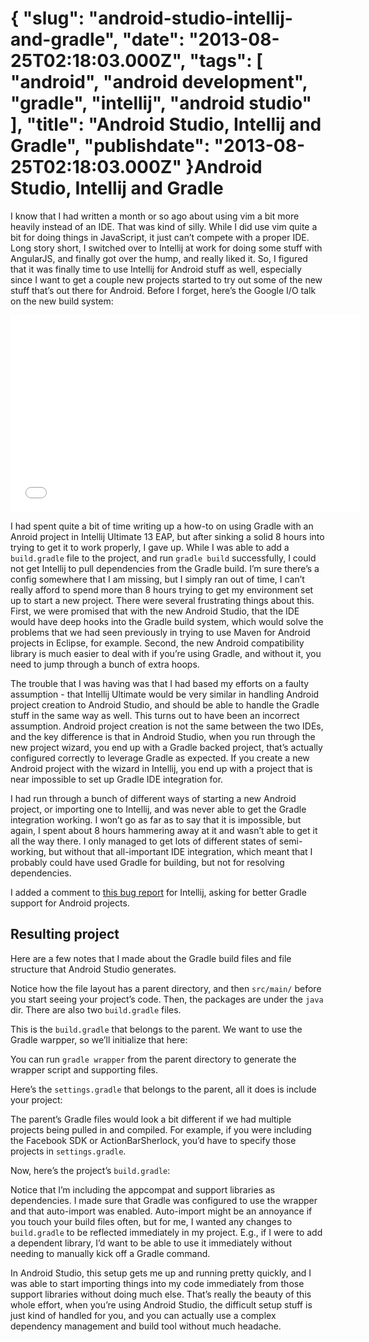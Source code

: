 {
    "slug": "android-studio-intellij-and-gradle",
    "date": "2013-08-25T02:18:03.000Z",
    "tags": [
        "android",
        "android development",
        "gradle",
        "intellij",
        "android studio"
    ],
    "title": "Android Studio, Intellij and Gradle",
    "publishdate": "2013-08-25T02:18:03.000Z"
}Android Studio, Intellij and Gradle
===================================




<p>I know that I had written a month or so ago about using vim a bit more heavily instead of an IDE. That was kind of silly. While I did use vim quite a bit for doing things in JavaScript, it just can&rsquo;t compete with a proper IDE. Long story short, I switched over to Intellij at work for doing some stuff with AngularJS, and finally got over the hump, and really liked it. So, I figured that it was finally time to use Intellij for Android stuff as well, especially since I want to get a couple new projects started to try out some of the new stuff that&rsquo;s out there for Android. Before I forget, here&rsquo;s the Google I/O talk on the new build system:</p>

<iframe width="560" height="315" src="//www.youtube.com/embed/LCJAgPkpmR0" frameborder="0" allowfullscreen></iframe>

<p>I had spent quite a bit of time writing up a how-to on using Gradle with an Anroid project in Intellij Ultimate 13 EAP, but after sinking a solid 8 hours into trying to get it to work properly, I gave up. While I was able to add a <code>build.gradle</code> file to the project, and run <code>gradle build</code> successfully, I could not get  Intellij to pull dependencies from the Gradle build. I&rsquo;m sure there&rsquo;s a config somewhere that I am missing, but I simply ran out of time, I can&rsquo;t really afford to spend more than 8 hours trying to get my environment set up to start a new project. There were several frustrating things about this. First, we were promised that with the new Android Studio, that the IDE would have deep hooks into the Gradle build system, which would solve the problems that we had seen previously in trying to use Maven for Android projects in Eclipse, for example. Second, the new Android compatibility library is much easier to deal with if you&rsquo;re using Gradle, and without it, you need to jump through a bunch of extra hoops.</p>

<p>The trouble that I was having was that I had based my efforts on a faulty assumption - that Intellij Ultimate would be very similar in handling Android project creation to Android Studio, and should be able to handle the Gradle stuff in the same way as well. This turns out to have been an incorrect assumption. Android project creation is not the same between the two IDEs, and the key difference is that in Android Studio, when you run through the new project wizard, you end up with a Gradle backed project, that&rsquo;s actually configured correctly to leverage Gradle as expected. If you create a new Android project with the wizard in Intellij, you end up with a project that is near impossible to set up Gradle IDE integration for.</p>

<p>I had run through a bunch of different ways of starting a new Android project, or importing one to Intellij, and was never able to get the Gradle integration working. I won&rsquo;t go as far as to say that it is impossible, but again, I spent about 8 hours hammering away at it and wasn&rsquo;t able to get it all the way there. I only managed to get lots of different states of semi-working, but without that all-important IDE integration, which meant that I probably could have used Gradle for building, but not for resolving dependencies.</p>

<p>I added a comment to <a href="http://youtrack.jetbrains.com/issue/IDEA-106313" target="_blank">this bug report</a> for Intellij, asking for better Gradle support for Android projects.</p>

<h2>Resulting project</h2>

<p>Here are a few notes that I made about the Gradle build files and file structure that Android Studio generates.</p>

<p>Notice how the file layout has a parent directory, and then <code>src/main/</code> before you start seeing your project&rsquo;s code. Then, the packages are under the <code>java</code> dir. There are also two <code>build.gradle</code> files.</p>

<script src="https://gist.github.com/emil10001/6315075.js?file=structure_diagram"></script><p>This is the <code>build.gradle</code> that belongs to the parent. We want to use the Gradle warpper, so we&rsquo;ll initialize that here:</p>

<script src="https://gist.github.com/emil10001/6315075.js?file=parent_build.gradle"></script><p>You can run <code>gradle wrapper</code> from the parent directory to generate the wrapper script and supporting files.</p>

<p>Here&rsquo;s the <code>settings.gradle</code> that belongs to the parent, all it does is include your project:</p>

<script src="https://gist.github.com/emil10001/6315075.js?file=settings.gradle"></script><p>The parent&rsquo;s Gradle files would look a bit different if we had multiple projects being pulled in and compiled. For example, if you were including the Facebook SDK or ActionBarSherlock, you&rsquo;d have to specify those projects in <code>settings.gradle</code>.</p>

<p>Now, here&rsquo;s the project&rsquo;s <code>build.gradle</code>:</p>

<script src="https://gist.github.com/emil10001/6315075.js?file=build.gradle"></script><p>Notice that I&rsquo;m including the appcompat and support libraries as dependencies. I made sure that Gradle was configured to use the wrapper and that auto-import was enabled. Auto-import might be an annoyance if you touch your build files often, but for me, I wanted any changes to <code>build.gradle</code> to be reflected immediately in my project. E.g., if I were to add a dependent library, I&rsquo;d want to be able to use it immediately without needing to manually kick off a Gradle command.</p>

<p>In Android Studio, this setup gets me up and running pretty quickly, and I was able to start importing things into my code immediately from those support libraries without doing much else. That&rsquo;s really the beauty of this whole effort, when you&rsquo;re using Android Studio, the difficult setup stuff is just kind of handled for you, and you can actually use a complex dependency management and build tool without much headache.</p>

